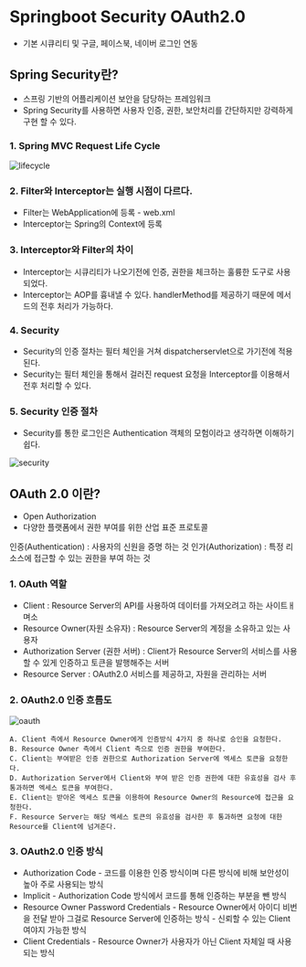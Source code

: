 # Springboot Security OAuth2.0

 - 기본 시큐리티 및 구글, 페이스북, 네이버 로그인 연동

## Spring Security란?

 - 스프링 기반의 어플리케이션 보안을 담당하는 프레임워크
 - Spring Security를 사용하면 사용자 인증, 권한, 보안처리를 간단하지만 강력하게 구현 할 수 있다.

### 1. Spring MVC Request Life Cycle

![lifecycle](https://user-images.githubusercontent.com/50781066/112780451-d397f980-9083-11eb-8847-7c87613a7fca.png)

### 2. Filter와 Interceptor는 실행 시점이 다르다.

 - Filter는 WebApplication에 등록 - web.xml
 - Interceptor는 Spring의 Context에 등록

### 3. Interceptor와 Filter의 차이

 - Interceptor는 시큐리티가 나오기전에 인증, 권한을 체크하는 훌륭한 도구로 사용되었다.
 - Interceptor는 AOP를 흉내낼 수 있다. handlerMethod를 제공하기 때문에 메서드의 전후 처리가 가능하다.

### 4. Security

 - Security의 인증 절차는 필터 체인을 거쳐 dispatcherservlet으로 가기전에 적용된다.
 - Security는 필터 체인을 통해서 걸러진 request 요청을 Interceptor를 이용해서 전후 처리할 수 있다.

### 5. Security 인증 절차

 - Security를 통한 로그인은 Authentication 객체의 모험이라고 생각하면 이해하기 쉽다.

![security](https://user-images.githubusercontent.com/50781066/112780475-e0b4e880-9083-11eb-9ce3-7e0667e50f93.png)


## OAuth 2.0 이란?

 - Open Authorization
 - 다양한 플랫폼에서 권한 부여를 위한 산업 표준 프로토콜

 인증(Authentication) : 사용자의 신원을 증명 하는 것
 인가(Authorization) : 특정 리소스에 접근할 수 있는 권한을 부여 하는 것

### 1. OAuth 역할

 - Client : Resource Server의 API를 사용하여 데이터를 가져오려고 하는 사이트ㅐ며소
 - Resource Owner(자원 소유자) : Resource Server의 계정을 소유하고 있는 사용자
 - Authorization Server (권한 서버) : Client가 Resource Server의 서비스를 사용할 수 있게 인증하고 토큰을 발행해주는 서버
 - Resource Server : OAuth2.0 서비스를 제공하고, 자원을 관리하는 서버

### 2. OAuth2.0 인증 흐름도

![oauth](https://user-images.githubusercontent.com/50781066/112781324-8b79d680-9085-11eb-8826-5653a7545720.png)

	A. Client 측에서 Resource Owner에게 인증방식 4가지 중 하나로 승인을 요청한다.
	B. Resource Owner 측에서 Client 측으로 인증 권한을 부여한다.
	C. Client는 부여받은 인증 권한으로 Authorization Server에 엑세스 토큰을 요청한다.
	D. Authorization Server에서 Client와 부여 받은 인증 권한에 대한 유효성을 검사 후 통과하면 엑세스 토큰을 부여한다.
	E. Client는 받아온 엑세스 토큰을 이용하여 Resource Owner의 Resource에 접근을 요청한다.
	F. Resource Server는 해당 엑세스 토큰의 유효성을 검사한 후 통과하면 요청에 대한 Resource를 Client에 넘겨준다.

### 3. OAuth2.0 인증 방식

 - Authorization Code - 코드를 이용한 인증 방식이며 다른 방식에 비해 보안성이 높아 주로 사용되는 방식
 - Implicit - Authorization Code 방식에서 코드를 통해 인증하는 부분을 뺀 방식
 - Resource Owner Password Credentials - Resource Owner에서 아이디 비번을 전달 받아 그걸로 Resource Server에 인증하는 방식 - 신뢰할 수 있는 Client여야지 가능한 방식
 - Client Credentials - Resource Owner가 사용자가 아닌 Client 자체일 때 사용되는 방식
